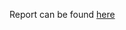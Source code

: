 Report can be found [here](https://citizenlab.org/2012/09/update-on-threats-to-freedom-of-expression-online-in-vietnam/)
